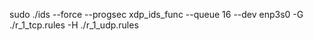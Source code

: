 sudo ./ids --force --progsec xdp_ids_func --queue 16 --dev enp3s0 -G ./r_1_tcp.rules -H ./r_1_udp.rules
